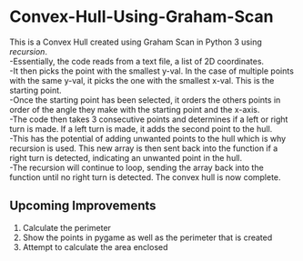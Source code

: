 # Convex-Hull-Using-Graham-Scan
This is a Convex Hull created using Graham Scan in Python 3 using _recursion_.<br>
-Essentially, the code reads from a text file, a list of 2D coordinates.<br>
-It then picks the point with the smallest y-val. In the case of multiple points with the same y-val, it picks the one with the smallest x-val. This is the starting point.<br>
-Once the starting point has been selected, it orders the others points in order of the angle they make with the starting point and the x-axis.<br>
-The code then takes 3 consecutive points and determines if a left or right turn is made. If a left turn is made, it adds the second point to the hull.<br>
-This has the potential of adding unwanted points to the hull which is why recursion is used. This new array is then sent back into the function if a right turn is detected, indicating an unwanted point in the hull.<br>
-The recursion will continue to loop, sending the array back into the function until no right turn is detected. The convex hull is now complete.
## Upcoming Improvements
1) Calculate the perimeter
2) Show the points in pygame as well as the perimeter that is created
3) Attempt to calculate the area enclosed
